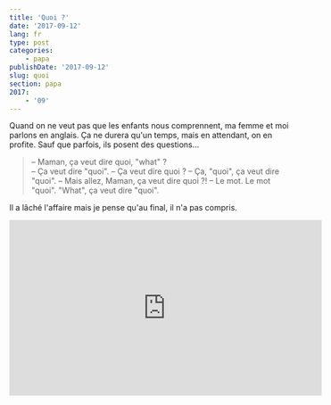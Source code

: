 ```yaml
---
title: 'Quoi ?'
date: '2017-09-12'
lang: fr
type: post
categories:
    - papa
publishDate: '2017-09-12'
slug: quoi
section: papa
2017:
    - '09'
---
```


Quand on ne veut pas que les enfants nous comprennent, ma femme et moi parlons en anglais. Ça ne durera qu'un temps, mais en attendant, on en profite. Sauf que parfois, ils posent des questions…

<!--more-->

> – Maman, ça veut dire quoi, "what" ?  
> – Ça veut dire "quoi".
> – Ça veut dire quoi ?
> – Ça, "quoi", ça veut dire "quoi".
> – Mais allez, Maman, ça veut dire quoi ?!
> – Le mot. Le mot "quoi". "What", ça veut dire "quoi".

Il a lâché l'affaire mais je pense qu'au final, il n'a pas compris.


<div class="videoWrapper">
<iframe width="560" height="315" src="https://www.youtube.com/embed/UYYwaFy05-U?start=86" frameborder="0" allowfullscreen></iframe>
</div>